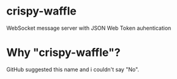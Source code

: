 # crispy-waffle
WebSocket message server with JSON Web Token auhentication

# Why "crispy-waffle"?
GitHub suggested this name and i couldn't say "No".
